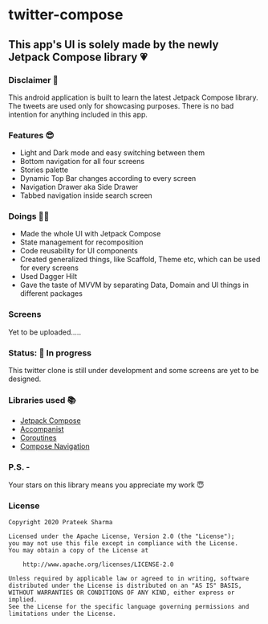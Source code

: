 # twitter-compose

## This app's UI is solely made by the newly Jetpack Compose library 💗

### Disclaimer 🙏
This android application is built to learn the latest Jetpack Compose library. The tweets are used only for showcasing purposes. There is no bad intention for anything included in this app.

### Features 😎

- Light and Dark mode and easy switching between them
- Bottom navigation for all four screens
- Stories palette
- Dynamic Top Bar changes according to every screen
- Navigation Drawer aka Side Drawer
- Tabbed navigation inside search screen

### Doings :technologist:
- Made the whole UI with Jetpack Compose
- State management for recomposition
- Code reusability for UI components
- Created generalized things, like Scaffold, Theme etc, which can be used for every screens
- Used Dagger Hilt
- Gave the taste of MVVM by separating Data, Domain and UI things in different packages


### Screens
Yet to be uploaded..... 

### Status: 🚧 In progress
<p>This twitter clone is still under development and some screens are yet to be designed.</p>

### Libraries used 📚

* [Jetpack Compose]
* [Accompanist]
* [Coroutines]
* [Compose Navigation]

[Jetpack Compose]: https://developer.android.com/jetpack/compose
[Accompanist]: https://github.com/chrisbanes/accompanist
[Coroutines]: https://developer.android.com/kotlin/coroutines
[Compose Navigation]: https://developer.android.com/jetpack/compose/navigation

### P.S. -
Your stars on this library means you appreciate my work 😇


### License
```
Copyright 2020 Prateek Sharma

Licensed under the Apache License, Version 2.0 (the "License");
you may not use this file except in compliance with the License.
You may obtain a copy of the License at

    http://www.apache.org/licenses/LICENSE-2.0

Unless required by applicable law or agreed to in writing, software
distributed under the License is distributed on an "AS IS" BASIS,
WITHOUT WARRANTIES OR CONDITIONS OF ANY KIND, either express or implied.
See the License for the specific language governing permissions and
limitations under the License.
```
